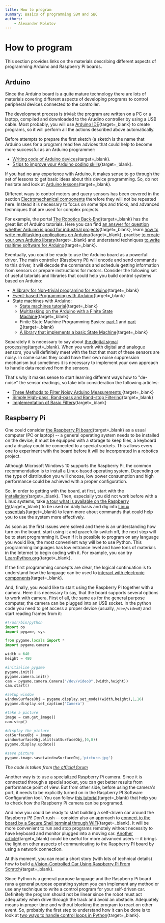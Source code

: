 ```yaml
---
title: How to program
summary: Basics of programming SBM and SBC
authors:
    - Alexander Kolotov
---
```

# How to program

This section provides links on the materials describing different aspects of programming Arduino and Raspberry Pi boards.

## Arduino 

Since the Arduino board is a quite mature technology there are lots of materials covering different aspects of developing programs to control peripheral devices connected to the controller.

The development process is trivial: the program are written on a PC or a laptop, compiled and downloaded to the Arudino controller by using a USB cable. Most probably, you will use [Arduino IDE](https://www.arduino.cc/en/Guide){target=_blank} to create programs, so it will perform all the actions described above automatically.

Before attempts to prepare the first sketch (a sketch is the name that Arduino uses for a program) read few advices that could help to become more successful as an Arduino programmer:

  * [Writing code of Arduino devices](http://techgenix.com/writing-code-for-arduino/){target=_blank}.
  * [5 tips to improve your Arduino coding skills](https://thekurks.net/blog/2017/12/4/5-tips-to-improve-your-code){target=_blank}.

If you had no any experience with Arduino, it makes sense to go through the set of lessons to get basic ideas about this device programming. So, do not hesitate and look at [Arduino lessons](https://learn.adafruit.com/series/learn-arduino){target=_blank}.

Different ways to control motors and query sensors has been covered in the section [Electromechanical components](p02-electronics.md) therefore they will not be repeated here. Instead it is necessary to focus on some tips and tricks, and advanced techniques that are used for complex projects.

For example, the portal [The Robotics Back-End](https://roboticsbackend.com/category/arduino/){target=_blank} has the great list of Arduino tutorials. Here you can find [an answer for question whether Arduino is good for industrial projects](https://roboticsbackend.com/is-arduino-used-in-real-life-products/){target=_blank}, learn [how to write multitasking applications on Arduino](https://roboticsbackend.com/how-to-do-multitasking-with-arduino/){target=_blank}, practise [to create your own Arduino library](https://roboticsbackend.com/arduino-create-library/){target=_blank} and understand techniques [to write realtime software for Arduino](https://roboticsbackend.com/arduino-compute-duration-code-example/){target=_blank}.

Eventually, you could be ready to use the Arduino board as a powerful driver. The main controller (Raspberry Pi) will encode and send commands to this driver, it will decode the commands and schedule getting information from sensors or prepare instructions for motors. Consider the following set of useful tutorials and libraries that could help you build control systems based on Arduino:

  * [A library for Non-trivial programing for Arduino](https://www.thecoderscorner.com/products/arduino-libraries/io-abstraction/){target=_blank}
  * [Event-based Programming with Arduino](https://github.com/johnnyb/Eventually){target=_blank}
  * State machines with Arduino:
    * [State machines tutorial](https://github.com/j-bellavance/Tutorials/tree/master/State%20machines%20Tutorial){target=_blank}
    * [Multitasking on the Arduino with a Finite State Machine](https://medium.com/coinmonks/multitasking-on-the-arduino-with-a-finite-state-machine-and-why-youll-need-it-for-sigfox-d52dafc55d8e){target=_blank}
    * Finite State Machine Programming Basics: [part 1](https://arduinoplusplus.wordpress.com/2019/07/06/finite-state-machine-programming-basics-part-1/) and [part 2](https://arduinoplusplus.wordpress.com/2019/07/19/finite-state-machine-programming-basics-part-2/){target=_blank}
    * [A library that implements a basic State Machine](https://github.com/jrullan/StateMachine){target=_blank}

Separately it is necessary to say about [the digital signal processing](https://en.wikipedia.org/wiki/Digital_signal_processing){target=_blank}. When you work with digital and analogue sensors, you will definitely meet with the fact that most of these sensors are noisy. In some cases they could have their own noise suppression mechanism but sometimes it is necessary to implement your own approach to handle data received from the sensors.

That's why it makes sense to start learning different ways how to "de-noise" the sensor readings, so take into consideration the following articles:

  * [Three Methods to Filter Noisy Arduino Measurements
](https://www.megunolink.com/articles/coding/3-methods-filter-noisy-arduino-measurements/){target=_blank}
  * [Simple High-pass, Band-pass and Band-stop Filtering](https://www.norwegiancreations.com/2016/03/arduino-tutorial-simple-high-pass-band-pass-and-band-stop-filtering/){target=_blank}
  * [Implementation of Basic Filters](https://elvistkf.wordpress.com/2016/04/19/arduino-implementation-of-filters/){target=_blank}

## Raspberry Pi

One could consider [the Raspberry Pi board](https://www.raspberrypi.org/products/raspberry-pi-4-model-b/){target=_blank} as a usual computer (PC or laptop) -- a general operating system needs to be installed on the device, it must be equipped with a storage to keep files, a keyboard and a display could be connected to a special sockets. This allows every one to experiment with the board before it will be incorporated in a robotics project.

Although Microsoft Windows 10 supports the Raspberry Pi, the common recommendation is to install a Linux-based operating system. Depending on the type of distribution you will choose, low power consumption and high performance could be achieved with a proper configuration. 

So, in order to getting with the board, at first, start with the [installation](https://www.raspberrypi.org/documentation/installation/){target=_blank}. Then, especially you did not work before with a Linux systems, take [a tour what is available on the Raspberry Pi](https://projects.raspberrypi.org/en/projects/raspberry-pi-getting-started/5){target=_blank} to be used on daily basis and dig into [Linux essentials](https://www.raspberrypi.org/documentation/linux/){target=_blank} to learn more about commands that could help you to use the system more effectively.

As soon as the first issues were solved and there is an understanding how turn on the board, start using it and gracefully switch off, the next step will be to start programming it. Even if it is possible to program on any language you would like, the most convenient way will be to use Python. This programming languages has low entrance level and have tons of materials in the Internet to begin coding with it. For example, you can try [LearnPython.org](https://www.learnpython.org/){target=_blank}.

If the first programming concepts are clear, the logical continuation is to understand how the language can be used to [interact with electronic components](https://realpython.com/python-raspberry-pi/#interacting-with-physical-components){target=_blank}.

And, finally, you would like to start using the Raspberry Pi together with a camera. Here it is necessary to say, that the board supports several options to work with camera. First of all, the same as for the general purpose computer, the camera can be plugged into an USB socket. In the python code you need to get access a proper device (usually, `/dev/video0`) and start reading frames from it:

```python
#!/usr/bin/python
import os
import pygame, sys

from pygame.locals import *
import pygame.camera

width = 640
height = 480

#initialise pygame   
pygame.init()
pygame.camera.init()
cam = pygame.camera.Camera("/dev/video0",(width,height))
cam.start()

#setup window
windowSurfaceObj = pygame.display.set_mode((width,height),1,16)
pygame.display.set_caption('Camera')

#take a picture
image = cam.get_image()
cam.stop()

#display the picture
catSurfaceObj = image
windowSurfaceObj.blit(catSurfaceObj,(0,0))
pygame.display.update()

#save picture
pygame.image.save(windowSurfaceObj,'picture.jpg')
```
_The code is taken from [the official forum](https://www.raspberrypi.org/forums/viewtopic.php?p=597987&sid=a060e0e27badaa659d3858cd8ac0ec6c#p597987)_

Another way is to use a specialized Raspberry Pi camera. Since it is connected through a special socket, you can get better results from performance point of view. But from other side, before using the camera's port, it needs to be explicitly turned on in the Raspberry PI Software Configuration tool. You can follow [this tutorial](https://pythonprogramming.net/camera-module-raspberry-pi-tutorials/?completed=/terminal-navigation-raspberry-pi-tutorials/){target=_blank} that help you to check how the Raspberry Pi camera can be programed. 

And now you could be ready to start building a self-driven car around the Raspberry Pi! Don't rush -- consider also an approach to [connect to the board by a Secure Shell terminal through WiFi](https://roboticsbackend.com/enable-ssh-on-raspberry-pi-raspbian/#Enable_ssh_on_Raspberry_Pi_4_without_any_monitor){target=_blank}. It will be more convenient to run and stop programs remotely without necessity to have keyboard and monitor plugged into a moving car. [Another article](https://www.tomshardware.com/reviews/raspberry-pi-headless-setup-how-to,6028.html){target=_blank} could be useful for more advanced users -- it brings the light on other aspects of communicating to the Raspberry PI board by using a network connection.

At this moment, you can read a short story (with lots of technical details) how to build [a Vision-Controlled Car Using Raspberry Pi From Scratch](https://heartbeat.fritz.ai/building-a-vision-controlled-car-using-raspberry-pi-from-scratch-1daa042169c6){target=_blank}.

Since Python is a general purpose language and the Raspberry Pi board runs a general purpose operating system you can implement any method or use any technique to write a control program for your self-driven car. Definitely the program should not be linear since the robot must act adequately when drive through the track and avoid an obstacle. Adequately means in proper time and without blocking the program to react on other event. So, probably the first step to understand how it can be done is to look at [two ways to handle control loops in Python](https://diyrobocars.com/2017/05/18/two-ways-to-handle-control-loops-in-python/){target=_blank}.